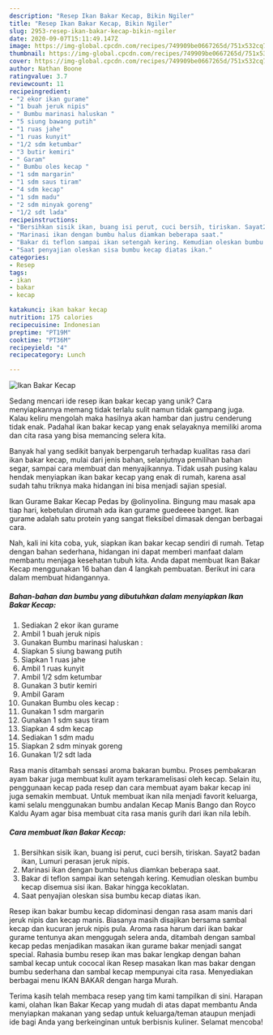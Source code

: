 ```yaml
---
description: "Resep Ikan Bakar Kecap, Bikin Ngiler"
title: "Resep Ikan Bakar Kecap, Bikin Ngiler"
slug: 2953-resep-ikan-bakar-kecap-bikin-ngiler
date: 2020-09-07T15:11:49.147Z
image: https://img-global.cpcdn.com/recipes/749909be0667265d/751x532cq70/ikan-bakar-kecap-foto-resep-utama.jpg
thumbnail: https://img-global.cpcdn.com/recipes/749909be0667265d/751x532cq70/ikan-bakar-kecap-foto-resep-utama.jpg
cover: https://img-global.cpcdn.com/recipes/749909be0667265d/751x532cq70/ikan-bakar-kecap-foto-resep-utama.jpg
author: Nathan Boone
ratingvalue: 3.7
reviewcount: 11
recipeingredient:
- "2 ekor ikan gurame"
- "1 buah jeruk nipis"
- " Bumbu marinasi haluskan "
- "5 siung bawang putih"
- "1 ruas jahe"
- "1 ruas kunyit"
- "1/2 sdm ketumbar"
- "3 butir kemiri"
- " Garam"
- " Bumbu oles kecap "
- "1 sdm margarin"
- "1 sdm saus tiram"
- "4 sdm kecap"
- "1 sdm madu"
- "2 sdm minyak goreng"
- "1/2 sdt lada"
recipeinstructions:
- "Bersihkan sisik ikan, buang isi perut, cuci bersih, tiriskan. Sayat2 badan ikan, Lumuri perasan jeruk nipis."
- "Marinasi ikan dengan bumbu halus diamkan beberapa saat."
- "Bakar di teflon sampai ikan setengah kering. Kemudian oleskan bumbu kecap disemua sisi ikan. Bakar hingga kecoklatan."
- "Saat penyajian oleskan sisa bumbu kecap diatas ikan."
categories:
- Resep
tags:
- ikan
- bakar
- kecap

katakunci: ikan bakar kecap 
nutrition: 175 calories
recipecuisine: Indonesian
preptime: "PT19M"
cooktime: "PT36M"
recipeyield: "4"
recipecategory: Lunch

---
```



![Ikan Bakar Kecap](https://img-global.cpcdn.com/recipes/749909be0667265d/751x532cq70/ikan-bakar-kecap-foto-resep-utama.jpg)

Sedang mencari ide resep ikan bakar kecap yang unik? Cara menyiapkannya memang tidak terlalu sulit namun tidak gampang juga. Kalau keliru mengolah maka hasilnya akan hambar dan justru cenderung tidak enak. Padahal ikan bakar kecap yang enak selayaknya memiliki aroma dan cita rasa yang bisa memancing selera kita.

Banyak hal yang sedikit banyak berpengaruh terhadap kualitas rasa dari ikan bakar kecap, mulai dari jenis bahan, selanjutnya pemilihan bahan segar, sampai cara membuat dan menyajikannya. Tidak usah pusing kalau hendak menyiapkan ikan bakar kecap yang enak di rumah, karena asal sudah tahu triknya maka hidangan ini bisa menjadi sajian spesial.

Ikan Gurame Bakar Kecap Pedas by @olinyolina. Bingung mau masak apa tiap hari, kebetulan dirumah ada ikan gurame guedeeee banget. Ikan gurame adalah satu protein yang sangat fleksibel dimasak dengan berbagai cara.


Nah, kali ini kita coba, yuk, siapkan ikan bakar kecap sendiri di rumah. Tetap dengan bahan sederhana, hidangan ini dapat memberi manfaat dalam membantu menjaga kesehatan tubuh kita. Anda dapat membuat Ikan Bakar Kecap menggunakan 16 bahan dan 4 langkah pembuatan. Berikut ini cara dalam membuat hidangannya.

<!--inarticleads1-->

##### Bahan-bahan dan bumbu yang dibutuhkan dalam menyiapkan Ikan Bakar Kecap:

1. Sediakan 2 ekor ikan gurame
1. Ambil 1 buah jeruk nipis
1. Gunakan  Bumbu marinasi haluskan :
1. Siapkan 5 siung bawang putih
1. Siapkan 1 ruas jahe
1. Ambil 1 ruas kunyit
1. Ambil 1/2 sdm ketumbar
1. Gunakan 3 butir kemiri
1. Ambil  Garam
1. Gunakan  Bumbu oles kecap :
1. Gunakan 1 sdm margarin
1. Gunakan 1 sdm saus tiram
1. Siapkan 4 sdm kecap
1. Sediakan 1 sdm madu
1. Siapkan 2 sdm minyak goreng
1. Gunakan 1/2 sdt lada


Rasa manis ditambah sensasi aroma bakaran bumbu. Proses pembakaran ayam bakar juga membuat kulit ayam terkaramelisasi oleh kecap. Selain itu, penggunaan kecap pada resep dan cara membuat ayam bakar kecap ini juga semakin membuat. Untuk membuat ikan nila menjadi favorit keluarga, kami selalu menggunakan bumbu andalan Kecap Manis Bango dan Royco Kaldu Ayam agar bisa membuat cita rasa manis gurih dari ikan nila lebih. 

<!--inarticleads2-->

##### Cara membuat Ikan Bakar Kecap:

1. Bersihkan sisik ikan, buang isi perut, cuci bersih, tiriskan. Sayat2 badan ikan, Lumuri perasan jeruk nipis.
1. Marinasi ikan dengan bumbu halus diamkan beberapa saat.
1. Bakar di teflon sampai ikan setengah kering. Kemudian oleskan bumbu kecap disemua sisi ikan. Bakar hingga kecoklatan.
1. Saat penyajian oleskan sisa bumbu kecap diatas ikan.


Resep ikan bakar bumbu kecap didominasi dengan rasa asam manis dari jeruk nipis dan kecap manis. Biasanya masih disajikan bersama sambal kecap dan kucuran jeruk nipis pula. Aroma rasa harum dari ikan bakar gurame tentunya akan menggugah selera anda, ditambah dengan sambal kecap pedas menjadikan masakan ikan gurame bakar menjadi sangat special. Rahasia bumbu resep ikan mas bakar lengkap dengan bahan sambal kecap untuk cococal ikan Resep masakan Ikan mas bakar dengan bumbu sederhana dan sambal kecap mempunyai cita rasa. Menyediakan berbagai menu IKAN BAKAR dengan harga Murah. 

Terima kasih telah membaca resep yang tim kami tampilkan di sini. Harapan kami, olahan Ikan Bakar Kecap yang mudah di atas dapat membantu Anda menyiapkan makanan yang sedap untuk keluarga/teman ataupun menjadi ide bagi Anda yang berkeinginan untuk berbisnis kuliner. Selamat mencoba!
